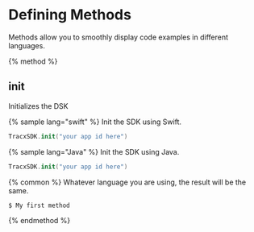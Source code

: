 # Defining Methods

Methods allow you to smoothly display code examples in different languages.

{% method %}
## init

Initializes the DSK

{% sample lang="swift" %}
Init the SDK using Swift.

```swift
TracxSDK.init("your app id here")
```

{% sample lang="Java" %}
Init the SDK using Java.

```swift
TracxSDK.init("your app id here")
```



{% common %}
Whatever language you are using, the result will be the same.

```bash
$ My first method
```
{% endmethod %}
